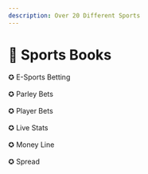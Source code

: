```yaml
---
description: Over 20 Different Sports
---
```


# 🏈 Sports Books

✪ E-Sports Betting\
\
✪ Parley Bets\
\
✪ Player Bets\
\
✪ Live Stats\
\
✪ Money Line \
\
✪ Spread
